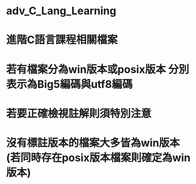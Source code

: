 # adv_C_Lang_Learning

# 進階C語言課程相關檔案
# 若有檔案分為win版本或posix版本 分別表示為Big5編碼與utf8編碼
# 若要正確檢視註解則須特別注意
# 沒有標註版本的檔案大多皆為win版本(若同時存在posix版本檔案則確定為win版本)
